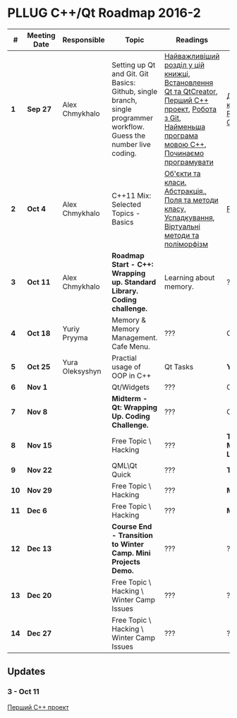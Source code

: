 # PLLUG C++/Qt Roadmap 2016-2

| # | Meeting Date | Responsible | Topic | Readings | Assigment | Minimum |
| -- | -- | -- | -- | -- | -- | -- |
| **1** | **Sep 27** | Alex Chmykhalo | Setting up Qt and Git. Git Basics: Github, single branch, single programmer workflow. Guess the number live coding. | [Найважливіший розділ у цій книжці](https://pllug.gitbooks.io/the-pllug-c-qt-roadmap-book/content/book/development_basics/most_important.html), [Встановлення Qt та QtCreator](https://pllug.gitbooks.io/the-pllug-c-qt-roadmap-book/content/book/development_basics/installing_qt_and_qtcreator.html), [Перший С++ проект](https://pllug.gitbooks.io/the-pllug-c-qt-roadmap-book/content/book/development_basics/first_cpp_project.html), [Робота з Git](https://www.gitbook.com/book/pllug/the-pllug-c-qt-roadmap-book/edit#/edit/schedule/roadmap/2016-2.md), [Найменьша програма мовою С++](https://pllug.gitbooks.io/the-pllug-c-qt-roadmap-book/content/book/cpp_basics/minimum_cpp_program.html),[ Починаємо програмувати](https://pllug.gitbooks.io/the-pllug-c-qt-roadmap-book/content/book/cpp_basics/start_programming_cpp.html) | [Досліджуємо Git та командний рядок](https://pllug.gitbooks.io/the-pllug-c-qt-roadmap-book/content/book/tasks/exploring_git_and_command_line.html) , [RockPaperScissors(RPS Game)](https://pllug.gitbooks.io/the-pllug-c-qt-roadmap-book/content/book/tasks/rps_game.html) | **Yes** |
| **2** | **Oct 4** | Alex Chmykhalo | С++11 Mix: Selected Topics - Basics | [Об'єкти та класи. Абстракція.](https://pllug.gitbooks.io/the-pllug-c-qt-roadmap-book/content/book/cpp_basics/objects_classes_abstraction.html), [Поля та методи класу](https://pllug.gitbooks.io/the-pllug-c-qt-roadmap-book/content/book/cpp_basics/fields_and_methods.html), [Успадкування](https://pllug.gitbooks.io/the-pllug-c-qt-roadmap-book/content/book/cpp_basics/inheritance.html), [Віртуальні методи та поліморфізм](https://pllug.gitbooks.io/the-pllug-c-qt-roadmap-book/content/book/cpp_basics/virtual_methods.html) | [PrintEmployes](https://pllug.gitbooks.io/the-pllug-c-qt-roadmap-book/content/book/tasks/print_employes.html) | **Yes** |
| **3** | **Oct 11** | Alex Chmykhalo | **Roadmap Start - C++: Wrapping up. Standard Library. Coding challenge.** | Learning about memory. | ??? | - |
| **4** | **Oct 18** | Yuriy Pryyma  | Memory & Memory Management. Cafe Menu. | ??? | Cafe Menu | - |
| **5** | **Oct 25** | Yura Oleksyshyn  | Practial usage of OOP in C++ | Qt Tasks | **Yes** |
| **6** | **Nov 1** |   | Qt/Widgets | ??? | Cafe Menu GUI | **Yes** |
| **7** | **Nov 8** |   | **Midterm - Qt: Wrapping Up. Coding Challenge.** | ??? | Cafe Menu GUI | - |
| **8** | **Nov 15** |   | Free Topic \ Hacking | ??? | **Teams\Workflow - Mini Project \ Start Learning QML** | - |
| **9** | **Nov 22** |   | QML\Qt Quick | ??? | **Timer** | **Yes** |
| **10** | **Nov 29** |   | Free Topic \ Hacking | ??? | **Mini Project** | **Yes** |
| **11** | **Dec 6** |   | Free Topic \ Hacking | ??? | **Mini Project** | - |
| **12** | **Dec 13** |   | **Course End - Transition to Winter Camp. Mini Projects Demo.** | ??? | ??? | - |
| **13** | **Dec 20** |   | Free Topic \ Hacking \ Winter Camp Issues | ??? | ??? | - |
| **14** | **Dec 27** |   | Free Topic \ Hacking \ Winter Camp Issues | ??? | ??? | - |


## Updates

### 3 - Oct 11
[Перший С++ проект](https://pllug.gitbooks.io/the-pllug-c-qt-roadmap-book/content/book/development_basics/first_cpp_project.html)


